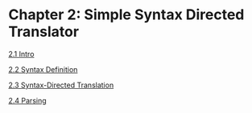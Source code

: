 # Chapter 2: Simple Syntax Directed Translator

[2.1 Intro](Chapter%202%20Simple%20Syntax%20Directed%20Translator%202e2d6727b4c24ccda9bc6b869c39f5ee/2%201%20Intro%20c086f276d1554378b8fa581fb02c59d8.md)

[2.2 Syntax Definition](Chapter%202%20Simple%20Syntax%20Directed%20Translator%202e2d6727b4c24ccda9bc6b869c39f5ee/2%202%20Syntax%20Definition%20bc115e8c11594667be52678a93c7fb14.md)

[2.3 Syntax-Directed Translation](Chapter%202%20Simple%20Syntax%20Directed%20Translator%202e2d6727b4c24ccda9bc6b869c39f5ee/2%203%20Syntax-Directed%20Translation%20c4a4a56026074813b883acf100dddbf6.md)

[2.4 Parsing](Chapter%202%20Simple%20Syntax%20Directed%20Translator%202e2d6727b4c24ccda9bc6b869c39f5ee/2%204%20Parsing%20a73f2a9175f946a0b682b8800c9963c7.md)